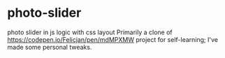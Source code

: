 # photo-slider
photo slider in js logic with css layout
Primarily a clone of https://codepen.io/Felicjan/pen/mdMPXMW project for self-learning; I've made some personal tweaks.
